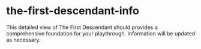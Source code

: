 # the-first-descendant-info
This detailed view of The First Descendant should provides a comprehensive foundation for your playthrough. Information will be updated as necessary. 
